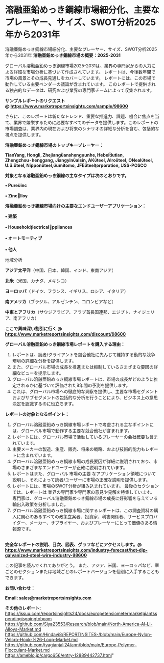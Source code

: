 # 溶融亜鉛めっき鋼線市場細分化、主要なプレーヤー、サイズ、SWOT分析2025年から2031年
溶融亜鉛めっき鋼線市場細分化、主要なプレーヤー、サイズ、SWOT分析2025年から2031年
<strong><b>溶融亜鉛めっき鋼線市場の概要：2025-2031</b></strong>

グローバル溶融亜鉛めっき鋼線市場2025-2031は、業界の専門家からの入力による詳細な市場分析に基づいて作成されています。 レポートは、今後数年間で市場の風景とその成長見通しをカバーしています。 レポートには、この市場で動作している主要ベンダーの議論が含まれています。 このレポートで提供される独占的なデータは、研究および業界の専門家チームによって収集されます。

<strong>サンプルレポートのリクエスト @ <a href=https://www.marketreportsinsights.com/sample/98600>https://www.marketreportsinsights.com/sample/98600</a></strong>

さらに、このレポートは新たなトレンド、重要な推進力、課題、機会に焦点を当て、業界で繁栄するために必要なすべてのデータを提供します。このレポートの市場調査は、業界内の現在および将来のシナリオの詳細な分析を含む、包括的な視点を提供します。

<strong>溶融亜鉛めっき鋼線市場のトップキープレーヤー：</strong>

<strong>TianYang, Hongli, Zhejianganshengunhe, Hebeiiutian, Zhengzhouhenggang, Jiangyinalsin, AKteel, Alroteel, ONealteel, U..teel, Nipponteel,umitomo, JFEteelorporation, USS-POSCO</strong>

<strong><b>対象となる溶融亜鉛めっき鋼線の主なタイプは次のとおりです。</b></strong>

<strong>• Pureinc<br><br>• Zinclloy</strong>

<strong><b>溶融亜鉛めっき鋼線市場向けの主要なエンドユーザーアプリケーション：</b></strong>

<strong>• 建築<br><br>• Householdlectricalppliances<br><br>• オートモーティブ<br><br>• 他人</strong>

 地域分析

<strong><b>アジア太平洋</b></strong>（中国、日本、韓国、インド、東南アジア）

<strong><b>北米</b></strong>（米国、カナダ、メキシコ）

<strong><b>ヨーロッパ</b></strong>（ドイツ、フランス、イギリス、ロシア、イタリア）

<strong><b>南アメリカ</b></strong>（ブラジル、アルゼンチン、コロンビアなど）

<strong><b>中東とアフリカ</b></strong>（サウジアラビア、アラブ首長国連邦、エジプト、ナイジェリア、南アフリカ）

<strong>ここで興味深い割引に行く @ <a href=https://www.marketreportsinsights.com/discount/98600>https://www.marketreportsinsights.com/discount/98600</a></strong>

<strong><b>グローバル溶融亜鉛めっき鋼線市場レポートを購入する理由：</b></strong>
<ol>
  <li>レポートは、読者/クライアントを競合他社に先んじて維持する動的な競争環境の詳細な分析を提供します。</li>
  <li>また、グローバル市場の成長を推進または抑制しているさまざまな要因の詳細なビューを提示します。</li>
  <li>グローバル溶融亜鉛めっき鋼線市場レポートは、市場の成長がどのように推定されるかに基づいて評価された8年間の予測を提供します。</li>
  <li>これは、グローバル市場への徹底的な洞察を提供し、主要な市場セグメントおよびサブセグメントの包括的な分析を行うことにより、ビジネス上の意思決定を認識するのに役立ちます。</li>
</ol>
<strong><b>レポートの対象となるポイント：</b></strong>
<ol>
  <li>グローバル溶融亜鉛めっき鋼線市場レポートで考慮される主なポイントには、グローバル市場で動作する主要な競合他社が含まれます。</li>
  <li>レポートには、グローバル市場で活動しているプレーヤーの会社概要も含まれています。</li>
  <li>主要メーカーの製造、生産、販売、将来の戦略、および技術的能力もレポートに含まれています。</li>
  <li>グローバル溶融亜鉛めっき鋼線市場の成長要因が詳細に説明されており、市場のさまざまなエンドユーザーが正確に説明されています。</li>
  <li>レポートはまた、グローバル 市場の主要 なアプリケーション領域について説明し、それによって読者/ユーザーに市場の正確な説明を提供します。</li>
  <li>レポートには、市場のSWOT分析が組み込まれています。 最後のセクションでは、レポートは 業界の専門家や専門家の意見や見解を特集しています。 専門家は、グローバル溶融亜鉛めっき鋼線市場の成長に好影響を与えている輸出入政策を分析しました。</li>
  <li>グローバル溶融亜鉛めっき鋼線市場に関するレポートは、この調査資料の購入に関心のあるすべての政策立案者、投資家、利害関係者、サービスプロバイダー、メーカー、サプライヤー、およびプレーヤーにとって価値のある情報源です。</li>
</ol><br>
<strong>完全なレポートの説明、目次、図表、グラフなどにアクセスします。@ <a href=https://www.marketreportsinsights.com/industry-forecast/hot-dip-galvanized-steel-wire-industry-98600>https://www.marketreportsinsights.com/industry-forecast/hot-dip-galvanized-steel-wire-industry-98600</a></strong>

この記事を読んでくれてありがとう。 また、アジア、米国、ヨーロッパなど、章ごとのセクションまたは地域ごとのレポートバージョンを個別に入手することもできます。

<strong><b>お問い合わせ：</b></strong>

<strong>Email: </strong><a href=mailto:sales@marketreportsinsights.com><strong>sales@marketreportsinsights.com</strong></a>

<strong>その他のレポート:</strong>
<br>
<a href=https://issuu.com/reportsinsights24/docs/europetensiometermarketgiantsspendingisgoingtoboom>https://issuu.com/reportsinsights24/docs/europetensiometermarketgiantsspendingisgoingtoboom</a>
<br>
<a href=https://github.com/Siya23553/Research/blob/main/North-America-Al-Li-Alloys-Market.md>https://github.com/Siya23553/Research/blob/main/North-America-Al-Li-Alloys-Market.md</a>
<br>
<a href=https://github.com/Hindavi8/REPORTINSITES-/blob/main/Europe-Nylon-Velcro-Hook-%26-Loop-Market.md>https://github.com/Hindavi8/REPORTINSITES-/blob/main/Europe-Nylon-Velcro-Hook-%26-Loop-Market.md</a>
<br>
<a href=https://github.com/tyagianjali24/ann/blob/main/Europe-Polymer-Flocculant-Market.md>https://github.com/tyagianjali24/ann/blob/main/Europe-Polymer-Flocculant-Market.md</a>
<br>
<a href=https://ameblo.jp/cargo656/entry-12889442737.html>https://ameblo.jp/cargo656/entry-12889442737.html</a>"
